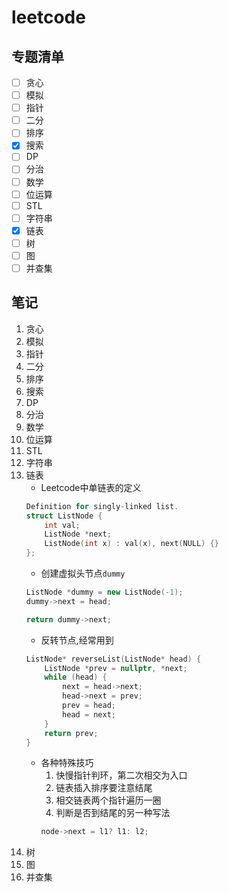 # leetcode
## 专题清单
- [ ] 贪心
- [ ] 模拟
- [ ] 指针
- [ ] 二分
- [ ] 排序
- [x] 搜索
- [ ] DP
- [ ] 分治
- [ ] 数学
- [ ] 位运算
- [ ] STL
- [ ] 字符串
- [x] 链表
- [ ] 树
- [ ] 图
- [ ] 并查集

## 笔记
1. 贪心
2. 模拟
3. 指针
4. 二分
5. 排序
6. 搜索
7. DP
8. 分治
9. 数学
10. 位运算
11. STL
12. 字符串
13. 链表
    - Leetcode中单链表的定义
    ```c++
    Definition for singly-linked list.
    struct ListNode {
        int val;
        ListNode *next;
        ListNode(int x) : val(x), next(NULL) {}
    };
    ```
    - 创建虚拟头节点`dummy`
    ```c++
    ListNode *dummy = new ListNode(-1);
    dummy->next = head;

    return dummy->next;
    ```
    - 反转节点,经常用到
    ```c++
    ListNode* reverseList(ListNode* head) {
        ListNode *prev = nullptr, *next;
        while (head) {
            next = head->next;
            head->next = prev;
            prev = head;
            head = next;
        }
        return prev;
    }
    ```
    - 各种特殊技巧
        1. 快慢指针判环，第二次相交为入口
        2. 链表插入排序要注意结尾
        3. 相交链表两个指针遍历一圈
        4. 判断是否到结尾的另一种写法
        ```c++
        node->next = l1? l1: l2;
        ```
14. 树
15. 图
16. 并查集
